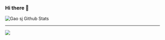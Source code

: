 ### Hi there 👋

<!--
**g101418/g101418** is a ✨ _special_ ✨ repository because its `README.md` (this file) appears on your GitHub profile.

Here are some ideas to get you started:

- 🔭 I’m currently working on ...
- 🌱 I’m currently learning ...
- 👯 I’m looking to collaborate on ...
- 🤔 I’m looking for help with ...
- 💬 Ask me about ...
- 📫 How to reach me: ...
- 😄 Pronouns: ...
- ⚡ Fun fact: ...
-->

![Gao sj Github Stats](https://github-readme-stats.vercel.app/api?username=g101418&show_icons=true&title_color=fff&icon_color=79ff97&text_color=9f9f9f&bg_color=151515)

---
<a href="https://github.com/g101418/Learning-English-By-Translation">
  <img align="left" src="https://github-readme-stats.vercel.app/api/pin/?username=g101418&repo=Learning-English-By-Translation" />
</a>

